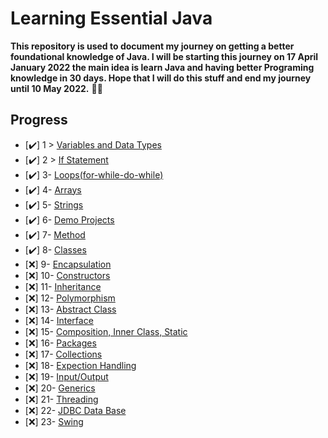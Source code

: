 # Learning Essential Java

**This repository is used to document my journey on getting a better foundational knowledge of Java. I will be starting this journey on 17 April January 2022 the main idea is learn Java and having better Programing knowledge in 30 days. Hope that I will do this stuff and end my journey until 10 May 2022.** 🐱‍🏍

## Progress

- [✔️] 1 > [Variables and Data Types](Days/1)
- [✔️] 2 > [If Statement](Days/2/)
- [✔️] 3- [Loops(for-while-do-while)](Days/3)
- [✔️] 4- [Arrays](Days/4)
- [✔️] 5- [Strings](Days/5)
- [✔️] 6- [Demo Projects](Days/6)
- [✔️] 7- [Method](Days/7)
- [✔️] 8- [Classes](Days/8)
- [❌] 9- [Encapsulation](Days/9)
- [❌] 10- [Constructors](Days/10)
- [❌] 11- [Inheritance](Days/11)
- [❌] 12- [Polymorphism](Days/12)
- [❌] 13- [Abstract Class](Days/13)
- [❌] 14- [Interface](Days/14)
- [❌] 15- [Composition, Inner Class, Static](Days/15)
- [❌] 16- [Packages](Days/16)
- [❌] 17- [Collections](Days/17)
- [❌] 18- [Expection Handling](Days/18)
- [❌] 19- [Input/Output](Days/19)
- [❌] 20- [Generics](Days/20)
- [❌] 21- [Threading](Days/21)
- [❌] 22- [JDBC Data Base](Days/22)
- [❌] 23- [Swing](Days/23)

